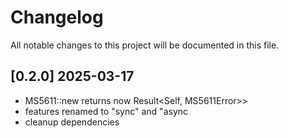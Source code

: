 # Changelog

All notable changes to this project will be documented in this file.

<!-- generated by git-cliff -->



## [0.2.0]  2025-03-17
- MS5611::new returns now Result<Self, MS5611Error>>
- features renamed to "sync" and "async
- cleanup  dependencies
